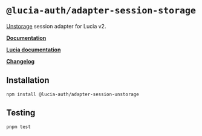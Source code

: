 # `@lucia-auth/adapter-session-storage`

[Unstorage](https://github.com/unjs/unstorage) session adapter for Lucia v2.

**[Documentation](https://lucia-auth.com/reference#lucia-authadapter-session-unstorage)**

**[Lucia documentation](https://lucia-auth.com)**

**[Changelog](https://github.com/pilcrowOnPaper/lucia/blob/main/packages/session-adapter-storage/CHANGELOG.md)**

## Installation

```
npm install @lucia-auth/adapter-session-unstorage
```

## Testing

```
pnpm test
```